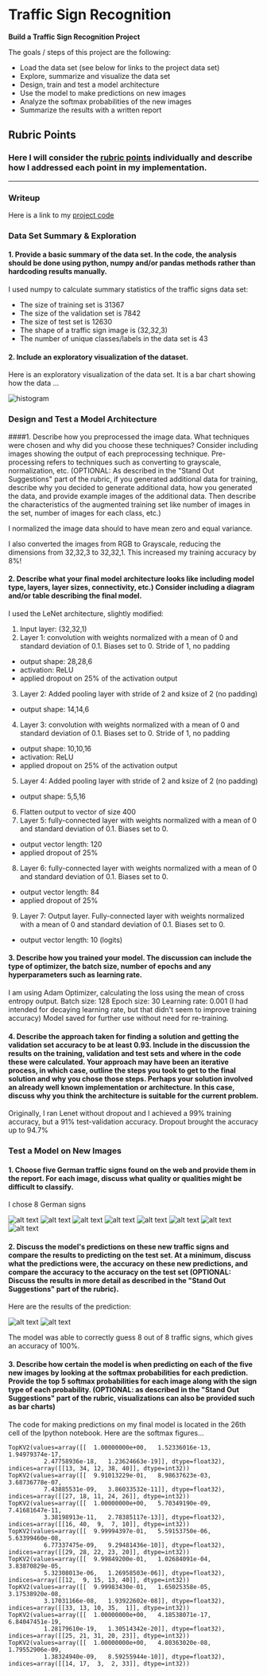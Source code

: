 # **Traffic Sign Recognition** 


**Build a Traffic Sign Recognition Project**

The goals / steps of this project are the following:
* Load the data set (see below for links to the project data set)
* Explore, summarize and visualize the data set
* Design, train and test a model architecture
* Use the model to make predictions on new images
* Analyze the softmax probabilities of the new images
* Summarize the results with a written report


[//]: # (Image References)

[image1]: ./examples/histogram.png "Histogram"
[image4]: ./examples/1.jpg "Traffic Sign 1"
[image5]: ./examples/2.jpg "Traffic Sign 2"
[image6]: ./examples/3.jpg "Traffic Sign 3"
[image7]: ./examples/4.jpg "Traffic Sign 4"
[image8]: ./examples/5.jpg "Traffic Sign 5"
[image9]: ./examples/6.jpg "Traffic Sign 6"
[image10]: ./examples/7.jpg "Traffic Sign 7"
[image11]: ./examples/8.jpg "Traffic Sign 8"
[image12]: ./examples/predict_1.png "1-4 Predictions"
[image13]: ./examples/predict_2.png "5-6 Predictions"


## Rubric Points
### Here I will consider the [rubric points](https://review.udacity.com/#!/rubrics/481/view) individually and describe how I addressed each point in my implementation.  

---
### Writeup
Here is a link to my [project code](https://github.com/jfrattarola/CarND-Traffic-Sign-Classifier-Project/blob/master/Traffic_Sign_Classifier.ipynb)

### Data Set Summary & Exploration

#### 1. Provide a basic summary of the data set. In the code, the analysis should be done using python, numpy and/or pandas methods rather than hardcoding results manually.

I used numpy to calculate summary statistics of the traffic signs data set:

* The size of training set is 31367
* The size of the validation set is 7842
* The size of test set is 12630
* The shape of a traffic sign image is (32,32,3)
* The number of unique classes/labels in the data set is 43

#### 2. Include an exploratory visualization of the dataset.

Here is an exploratory visualization of the data set. It is a bar chart showing how the data ...

![histogram][image1]

### Design and Test a Model Architecture

####1. Describe how you preprocessed the image data. What techniques were chosen and why did you choose these techniques? Consider including images showing the output of each preprocessing technique. Pre-processing refers to techniques such as converting to grayscale, normalization, etc. (OPTIONAL: As described in the "Stand Out Suggestions" part of the rubric, if you generated additional data for training, describe why you decided to generate additional data, how you generated the data, and provide example images of the additional data. Then describe the characteristics of the augmented training set like number of images in the set, number of images for each class, etc.)

I normalized the image data should to have mean zero and equal variance.

I also converted the images from RGB to Grayscale, reducing the dimensions from 32,32,3 to 32,32,1. This increased my training accuracy by 8%!


#### 2. Describe what your final model architecture looks like including model type, layers, layer sizes, connectivity, etc.) Consider including a diagram and/or table describing the final model.

I used the LeNet architecture, slightly modified:
1. Input layer: (32,32,1)
2. Layer 1: convolution with weights normalized with a mean of 0 and standard deviation of 0.1. Biases set to 0. Stride of 1, no padding
 - output shape: 28,28,6
 - activation: ReLU
 - applied dropout on 25% of the activation output
3. Layer 2: Added pooling layer with stride of 2 and ksize of 2 (no padding)
 - output shape: 14,14,6
4. Layer 3: convolution with weights normalized with a mean of 0 and standard deviation of 0.1. Biases set to 0. Stride of 1, no padding
 - output shape: 10,10,16
 - activation: ReLU
 - applied dropout on 25% of the activation output
5. Layer 4: Added pooling layer with stride of 2 and ksize of 2 (no padding)
 - output shape: 5,5,16
6. Flatten output to vector of size 400
7. Layer 5: fully-connected layer with weights normalized with a mean of 0 and standard deviation of 0.1. Biases set to 0.
 - output vector length: 120
 - applied dropout of 25%
8. Layer 6: fully-connected layer with weights normalized with a mean of 0 and standard deviation of 0.1. Biases set to 0.
 - output vector length: 84
 - applied dropout of 25%
9. Layer 7: Output layer. Fully-connected layer with weights normalized with a mean of 0 and standard deviation of 0.1. Biases set to 0.
 - output vector length: 10 (logits)



#### 3. Describe how you trained your model. The discussion can include the type of optimizer, the batch size, number of epochs and any hyperparameters such as learning rate.

I am using Adam Optimizer, calculating the loss using the mean of cross entropy output. Batch size: 128 Epoch size: 30 Learning rate: 0.001 (I had intended for decaying learning rate, but that didn't seem to improve training accuracy) Model saved for further use without need for re-training.

#### 4. Describe the approach taken for finding a solution and getting the validation set accuracy to be at least 0.93. Include in the discussion the results on the training, validation and test sets and where in the code these were calculated. Your approach may have been an iterative process, in which case, outline the steps you took to get to the final solution and why you chose those steps. Perhaps your solution involved an already well known implementation or architecture. In this case, discuss why you think the architecture is suitable for the current problem.

Originally, I ran Lenet without dropout and I achieved a 99% training accuracy, but a 91% test-validation accuracy. Dropout brought the accuracy up to 94.7%


### Test a Model on New Images

#### 1. Choose five German traffic signs found on the web and provide them in the report. For each image, discuss what quality or qualities might be difficult to classify.

I chose 8 German signs

![alt text][image4] ![alt text][image5] ![alt text][image6] 
![alt text][image7] ![alt text][image8] ![alt text][image9] 
![alt text][image10] ![alt text][image11]


#### 2. Discuss the model's predictions on these new traffic signs and compare the results to predicting on the test set. At a minimum, discuss what the predictions were, the accuracy on these new predictions, and compare the accuracy to the accuracy on the test set (OPTIONAL: Discuss the results in more detail as described in the "Stand Out Suggestions" part of the rubric).

Here are the results of the prediction:

![alt text][image12] 
![alt text][image13] 

The model was able to correctly guess 8 out of 8 traffic signs, which gives an accuracy of 100%. 

#### 3. Describe how certain the model is when predicting on each of the five new images by looking at the softmax probabilities for each prediction. Provide the top 5 softmax probabilities for each image along with the sign type of each probability. (OPTIONAL: as described in the "Stand Out Suggestions" part of the rubric, visualizations can also be provided such as bar charts)

The code for making predictions on my final model is located in the 26th cell of the Ipython notebook. Here are the softmax figures...

```
TopKV2(values=array([[  1.00000000e+00,   1.52336016e-13,   1.94979374e-17,
          2.47758936e-18,   1.23624663e-19]], dtype=float32), indices=array([[13, 34, 12, 38, 40]], dtype=int32))
TopKV2(values=array([[  9.91013229e-01,   8.98637623e-03,   3.68736778e-07,
          7.43885531e-09,   3.86033532e-11]], dtype=float32), indices=array([[27, 18, 11, 24, 26]], dtype=int32))
TopKV2(values=array([[  1.00000000e+00,   5.70349190e-09,   7.41681647e-11,
          3.38198913e-11,   2.78385117e-13]], dtype=float32), indices=array([[16, 40,  9,  7, 10]], dtype=int32))
TopKV2(values=array([[  9.99994397e-01,   5.59153750e-06,   5.63399460e-08,
          6.77337475e-09,   9.29481436e-10]], dtype=float32), indices=array([[29, 28, 22, 23, 20]], dtype=int32))
TopKV2(values=array([[  9.99849200e-01,   1.02684091e-04,   3.83870829e-05,
          5.32308013e-06,   1.26958503e-06]], dtype=float32), indices=array([[12,  9, 15, 13, 40]], dtype=int32))
TopKV2(values=array([[  9.99983430e-01,   1.65025358e-05,   3.17538920e-08,
          3.17031166e-08,   1.93922602e-08]], dtype=float32), indices=array([[33, 13, 10, 35,  1]], dtype=int32))
TopKV2(values=array([[  1.00000000e+00,   4.18538071e-17,   6.84047451e-19,
          1.28179610e-19,   1.30514342e-20]], dtype=float32), indices=array([[25, 21, 31, 20, 23]], dtype=int32))
TopKV2(values=array([[  1.00000000e+00,   4.80363020e-08,   1.79552906e-09,
          1.38324940e-09,   8.59255944e-10]], dtype=float32), indices=array([[14, 17,  3,  2, 33]], dtype=int32))
```
